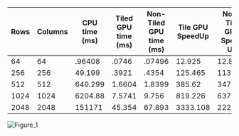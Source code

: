 | Rows | Columns | CPU time (ms) | Tiled GPU time (ms) | Non-Tiled GPU time (ms) | Tile GPU SpeedUp | Non-Tile GPU Speed Up| Memory Transfer (ms) |
|------|---------|---------------|---------------------|-------------------------|------------------|----------------------|----------------------|
|64|64|.96408|.0746 |.07496| 12.925| 12.86|.0434|
|256|256|49.199|.3921|.4354| 125.465 |113.01| .32006 |
|512|512|640.299|1.6604 |1.8399| 385.62|347.998|1.188|
|1024|1024|6204.88| 7.5741|9.756|819.226|637.32|4.113|
|2048|2048|151171|45.354|67.893|3333.108|2226.62|18.2926|
![Figure_1](https://user-images.githubusercontent.com/84815326/215908749-2a8adf03-2f68-4dba-b718-219652620837.png)
